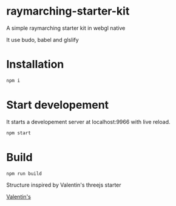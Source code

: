 # raymarching-starter-kit
A simple raymarching  starter kit in webgl native


It use budo, babel and glslify

# Installation 
```bash
npm i
```

# Start developement 

It starts a developement server at localhost:9966 with live reload.

```bash
npm start
```

# Build 

```bash
npm run build
```

Structure inspired by Valentin's threejs starter

[Valentin's](https://github.com/vdaguenet "Valentin's")
